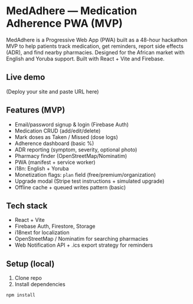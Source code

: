 # MedAdhere — Medication Adherence PWA (MVP)

MedAdhere is a Progressive Web App (PWA) built as a 48-hour hackathon MVP to help patients track medication, get reminders, report side effects (ADR), and find nearby pharmacies. Designed for the African market with English and Yoruba support. Built with React + Vite and Firebase.

## Live demo
(Deploy your site and paste URL here)

## Features (MVP)
- Email/password signup & login (Firebase Auth)
- Medication CRUD (add/edit/delete)
- Mark doses as Taken / Missed (dose logs)
- Adherence dashboard (basic %)
- ADR reporting (symptom, severity, optional photo)
- Pharmacy finder (OpenStreetMap/Nominatim)
- PWA (manifest + service worker)
- i18n: English + Yoruba
- Monetization flags: `plan` field (free/premium/organization)
- Upgrade modal (Stripe test instructions + simulated upgrade)
- Offline cache + queued writes pattern (basic)

## Tech stack
- React + Vite
- Firebase Auth, Firestore, Storage
- i18next for localization
- OpenStreetMap / Nominatim for searching pharmacies
- Web Notification API + .ics export strategy for reminders

## Setup (local)
1. Clone repo
2. Install dependencies
```bash
npm install
